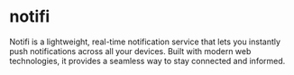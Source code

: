 # notifi
Notifi is a lightweight, real-time notification service that lets you instantly push notifications across all your devices. Built with modern web technologies, it provides a seamless way to stay connected and informed.
